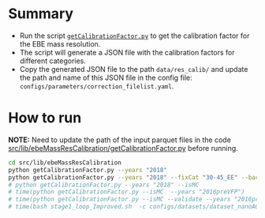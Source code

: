 # Summary

- Run the script [`getCalibrationFactor.py`](../src/lib/ebeMassResCalibration/getCalibrationFactor.py) to get the calibration factor for the EBE mass resolution.
- The script will generate a JSON file with the calibration factors for different categories.
- Copy the generated JSON file to the path `data/res_calib/` and update the path and name of this JSON file in the config file: `configs/parameters/correction_filelist.yaml`.

# How to run

**NOTE:** Need to update the path of the input parquet files in the code [src/lib/ebeMassResCalibration/getCalibrationFactor.py](../src/lib/ebeMassResCalibration/getCalibrationFactor.py) before running.

```bash
cd src/lib/ebeMassResCalibration
python getCalibrationFactor.py --years "2018"
python getCalibrationFactor.py --years "2018" --fixCat "30-45_EE" --backup
# python getCalibrationFactor.py --years "2018" --isMC
# time(python getCalibrationFactor.py --isMC  --years "2016preVFP")
# time(python getCalibrationFactor.py --isMC --validate --years "2016preVFP")
# time(bash stage1_loop_Improved.sh  -c configs/datasets/dataset_nanoAODv12.yaml -v 12 -l April19_NanoV12_UpdatedMassCalib -y 2018 -m all)
```
